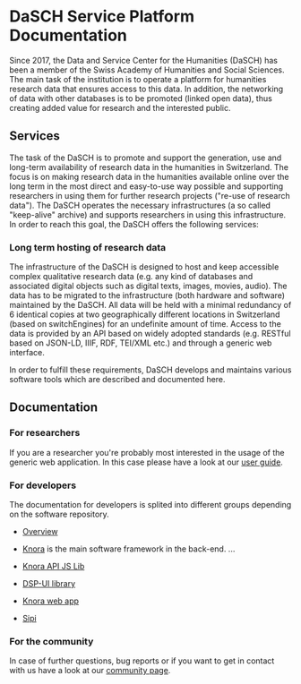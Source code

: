 # DaSCH Service Platform Documentation

Since 2017, the Data and Service Center for the Humanities (DaSCH) has been a member of the Swiss Academy of Humanities and Social Sciences. The main task of the institution is to operate a platform for humanities research data that ensures access to this data. In addition, the networking of data with other databases is to be promoted (linked open data), thus creating added value for research and the interested public.

## Services

The task of the DaSCH is to promote and support the generation, use and long-term availability of research data in the humanities in Switzerland. The focus is on making research data in the humanities available online over the long term in the most direct and easy-to-use way possible and supporting researchers in using them for further research projects ("re-use of research data"). The DaSCH operates the necessary infrastructures (a so called "keep-alive" archive) and supports researchers in using this infrastructure. In order to reach this goal, the DaSCH offers the following services:

### Long term hosting of research data

The infrastructure of the DaSCH is designed to host and keep accessible complex qualitative research data (e.g. any kind of databases and associated digital objects such as digital texts, images, movies, audio). The data has to be migrated to the infrastructure (both hardware and software) maintained by the DaSCH. All data will be held with a minimal redundancy of 6 identical copies at two geographically different locations in Switzerland (based on switchEngines) for an undefinite amount of time. Access to the data is provided by an API based on widely adopted standards (e.g. RESTful based on JSON-LD, IIIF, RDF, TEI/XML etc.) and through a generic web interface.

In order to fulfill these requirements, DaSCH develops and maintains various software tools which are described and documented here.

## Documentation

### For researchers

If you are a researcher you're probably most interested in the usage of the generic web application. In this case please have a look at our [user guide](user-guide/index.md).

### For developers

The documentation for developers is splited into different groups depending on the software repository.

- [Overview](developers/index.md)

- [Knora](developers/knora/documentation/index.md) is the main software framework in the back-end. ...

- [Knora API JS Lib](developers/knora-api-js-lib/documentation/index.md)

- [DSP-UI library](https://dasch-swiss.github.io/dsp-ui-lib)

- [Knora web app](developers/knora-web-app/documentation/index.md)

- [Sipi](developers/sipi/documentation/index.md)

### For the community

In case of further questions, bug reports or if you want to get in contact with us have a look at our [community page](community/faq.md).
